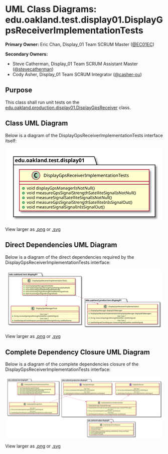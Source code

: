 # UML Class Diagrams: edu.oakland.test.display01.DisplayGpsReceiverImplementationTests

**Primary Owner:** Eric Chan, Display_01 Team SCRUM Master ([@EC01EC](https://github.com/EC01EC/))

**Secondary Owners:**

- Steve Catherman, Display_01 Team SCRUM Assistant Master ([@stevecatherman](https://github.com/stevecatherman/))
- Cody Asher, Display_01 Team SCRUM Integrator ([@casher-ou](https://github.com/casher-ou/))

## Purpose

This class shall run unit tests on the [edu.oakland.production.display01.DisplayGpsReceiver](../../production/DisplayGpsReceiver) class.

## Class UML Diagram

Below is a diagram of the DisplayGpsReceiverImplementationTests interface itself:

![DisplayGpsReceiverImplementationTests](./DisplayGpsReceiverImplementationTests.svg)

View larger as [.png](./DisplayGpsReceiverImplementationTests.png) or [.svg](./DisplayGpsReceiverImplementationTests.svg)

## Direct Dependencies UML Diagram

Below is a diagram of the direct dependencies required by the DisplayGpsReceiverImplementationTests interface:

![DisplayGpsReceiverImplementationTests Direct Dependencies](./DisplayGpsReceiverImplementationTests_DirectDependencies.svg)

View larger as [.png](./DisplayGpsReceiverImplementationTests_DirectDependencies.png) or [.svg](./DisplayGpsReceiverImplementationTests_DirectDependencies.svg)

## Complete Dependency Closure UML Diagram

Below is a diagram of the complete dependencies closure of the DisplayGpsReceiverImplementationTests interface:

![DisplayGpsReceiverImplementationTests Dependency Closure](./DisplayGpsReceiverImplementationTests_Closure.svg)

View larger as [.png](./DisplayGpsReceiverImplementationTests_Closure.png) or [.svg](./DisplayGpsReceiverImplementationTests_Closure.svg)
